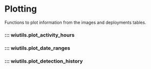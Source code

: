 # Plotting
Functions to plot information from the images and deployments tables.

### ::: wiutils.plot_activity_hours
### ::: wiutils.plot_date_ranges
### ::: wiutils.plot_detection_history
